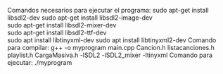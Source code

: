 Comandos necesarios para ejecutar el programa: 
sudo apt-get install libsdl2-dev
sudo apt-get install libsdl2-image-dev  
sudo apt-get install libsdl2-mixer-dev  
sudo apt-get install libsdl2-ttf-dev  
sudo apt install libtinyxml-dev
 sudo apt install libtinyxml2-dev 
Comando para compilar: 
 g++ -o myprogram main.cpp Cancion.h listacanciones.h playlist.h CargaMasiva.h -lSDL2 -lSDL2_mixer -ltinyxml 
Comando para ejecutar:
./myprogram